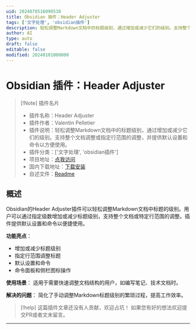 ```yaml
---
uid: 2024070516090538
title: Obsidian 插件：Header Adjuster
tags: ['文字处理', 'obsidian插件']
description: 轻松调整Markdown文档中的标题级别，通过增加或减少它们的级别。支持整个文档调整或指定行范围的调整，并提供默认设置和命令以方便使用。
author: AI
type: auto
draft: false
editable: false
modified: 20240101000000
---
```


# Obsidian 插件：Header Adjuster

> [!Note] 插件名片
> - 插件名称：Header Adjuster
> - 插件作者：Valentin Pelletier
> - 插件说明：轻松调整Markdown文档中的标题级别，通过增加或减少它们的级别。支持整个文档调整或指定行范围的调整，并提供默认设置和命令以方便使用。
> - 插件分类：['文字处理', 'obsidian插件']
> - 项目地址：[点我访问](https://github.com/Netajam/header-adjuster)
> - 国内下载地址：[下载安装](https://pkmer.cn/products/plugin/pluginMarket/?header-adjuster)
> - 自述文件：[Readme](https://ghproxy.net/https://raw.githubusercontent.com/Netajam/header-adjuster/master/README.md)



## 概述

Obsidian的Header Adjuster插件可以轻松调整Markdown文档中标题的级别。用户可以通过指定级数增加或减少标题级别，支持整个文档或特定行范围的调整。插件提供默认设置和命令以便捷使用。

**功能亮点**：
- 增加或减少标题级别
- 指定行范围调整标题
- 默认设置和命令
- 命令面板和侧栏图标操作

**使用场景**：
适用于需要快速调整文档结构的用户，如编写笔记、技术文档时。

**解决的问题**：
简化了手动调整Markdown标题级别的繁琐过程，提高工作效率。


> [!help] 
> 这篇插件文章还没有人贡献，欢迎占坑！
> 如果您有好的想法欢迎提交PR或者文末留言。
> 

---



